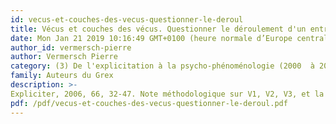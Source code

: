 ```yaml
---
id: vecus-et-couches-des-vecus-questionner-le-deroul
title: Vécus et couches des vécus. Questionner le déroulement d'un entretien
date: Mon Jan 21 2019 10:16:49 GMT+0100 (heure normale d’Europe centrale)
author_id: vermersch-pierre
author: Vermersch Pierre
category: (3) De l'explicitation à la psycho-phénoménologie (2000  à 2008)
family: Auteurs du Grex
description: >-
Expliciter, 2006, 66, 32-47. Note méthodologique sur V1, V2, V3, et la conduite d'un entretien sur un entretien d'explicitation. 
pdf: /pdf/vecus-et-couches-des-vecus-questionner-le-deroul.pdf
---
```

